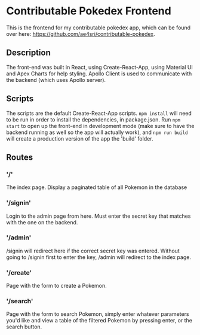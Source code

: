 # Contributable Pokedex Frontend
This is the frontend for my contributable pokedex app, which can be found over here: https://github.com/ae4sri/contributable-pokedex.

## Description

The front-end was built in React, using Create-React-App, using Material UI and Apex Charts for help styling. Apollo Client is used to communicate with the backend (which uses Apollo server). 

## Scripts

The scripts are the default Create-React-App scripts. `npm install` will need to be run in order to install the dependencies, in package.json. Run `npm start` to open up the front-end in development mode (make sure to have the backend running as well so the app will actually work), and `npm run build` will create a production version of the app the 'build' folder.


## Routes

### '/'
The index page. Display a paginated table of all Pokemon in the database

### '/signin'
Login to the admin page from here. Must enter the secret key that matches with the one on the backend.

### '/admin'
/signin will redirect here if the correct secret key was entered. Without going to /signin first to enter the key, /admin will redirect to the index page.

### '/create'
Page with the form to create a Pokemon.

### '/search'
Page with the form to search Pokemon, simply enter whatever parameters you'd like and view a table of the filtered Pokemon by pressing enter, or the search button.
